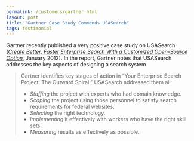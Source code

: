 ```yaml
---
permalink: /customers/gartner.html
layout: post
title: "Gartner Case Study Commends USASearch"
tags: testimonial 
---
```

<p>Gartner recently published a very positive case study on USASearch (<a href="http://www.gartner.com/DisplayDocument?id=1909916"><em>Create Better, Faster Enterprise Search With a Customized Open-Source Option</em></a>, January 2012). In the report, Gartner notes that USASearch addresses the key aspects of designing a search system.</p>
<blockquote>
<p>Gartner identifies key stages of action in &#8220;Your Enterprise Search Project: The Outward Spiral.&#8221; USASearch addressed them all:</p>
<ul><li><em>Staffing</em> the project with experts who had domain knowledge.</li>
<li><em>Scoping</em> the project using those personnel to satisfy search requirements for federal websites.</li>
<li><em>Selecting</em> the right technology.</li>
<li><em>Implementing</em> it effectively with workers who have the right skill sets.</li>
<li><em>Measuring</em> results as effectively as possible.</li>
</ul></blockquote>
